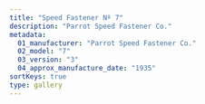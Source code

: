 ```yaml
---
title: "Speed Fastener Nº 7"
description: "Parrot Speed Fastener Co."
metadata:
  01_manufacturer: "Parrot Speed Fastener Co."
  02_model: "7"
  03_version: "3"
  04_approx_manufacture_date: "1935"
sortKeys: true
type: gallery
---
```

